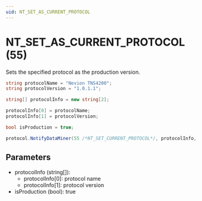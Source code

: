 ```yaml
---
uid: NT_SET_AS_CURRENT_PROTOCOL
---
```


# NT_SET_AS_CURRENT_PROTOCOL (55)

Sets the specified protocol as the production version.

```csharp
string protocolName = "Nevion TNS4200";
string protocolVersion = "1.0.1.1";

string[] protocolInfo = new string[2];

protocolInfo[0] = protocolName;
protocolInfo[1] = protocolVersion;

bool isProduction = true;

protocol.NotifyDataMiner(55 /*NT_SET_CURRENT_PROTOCOL*/, protocolInfo, isProduction);
```

## Parameters

- protocolInfo (string[]):
  - protocolInfo[0]: protocol name
  - protocolInfo[1]: protocol version
- isProduction (bool): true 

